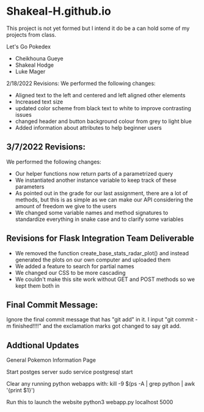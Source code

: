 # Shakeal-H.github.io

This project is not yet formed but I intend it do be a can hold some of my projects from class.

Let's Go Pokedex
* Cheikhouna Gueye
* Shakeal Hodge
* Luke Mager

2/18/2022 Revisions:
We performed the following changes:

- Aligned text to the left and centered and left aligned other elements
- Increased text size
- updated color scheme from black text to white to improve contrasting issues
- changed header and button background colour from grey to light blue
- Added information about attributes to help beginner users


## 3/7/2022 Revisions:
We performed the following changes:

- Our helper functions now return parts of a parametrized query
- We instantiated another instance variable to keep track of these parameters
- As pointed out in the grade for our last assignment, there are a lot of methods, but this is as simple as we can make our API considering the amount of freedom we give to the users
- We changed some variable names and method signatures to standardize everything in snake case and to clarify some variables

## Revisions for Flask Integration Team Deliverable
- We removed the function create_base_stats_radar_plot() and instead generated the plots on our own computer and uploaded them
- We added a feature to search for partial names
- We changed our CSS to be more cascading
- We couldn't make this site work without GET and POST methods so we kept them both in

## Final Commit Message:
Ignore the final commit message that has "git add" in it. I input "git commit -m finished!!!!" and the exclamation marks got changed to say git add.

## Addtional Updates

General Pokemon Information Page 

Start postges server
sudo service postgresql start

Clear any running python webapps with:
kill -9 $(ps -A | grep python | awk '{print $1}')
    
Run this to launch the website
python3 webapp.py localhost 5000
